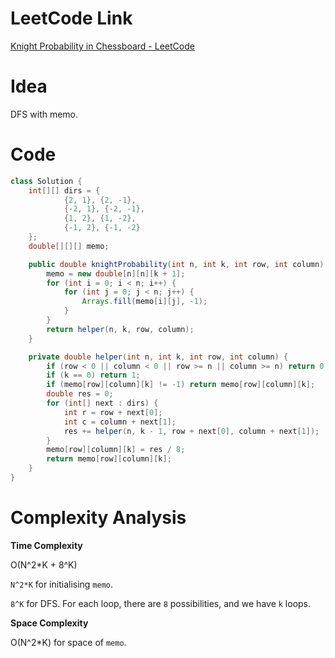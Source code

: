# LeetCode Link

[Knight Probability in Chessboard - LeetCode](https://leetcode.com/problems/knight-probability-in-chessboard/)

# Idea

DFS with memo.

# Code

```java
class Solution {
    int[][] dirs = {
            {2, 1}, {2, -1},
            {-2, 1}, {-2, -1},
            {1, 2}, {1, -2},
            {-1, 2}, {-1, -2}
    };
    double[][][] memo;

    public double knightProbability(int n, int k, int row, int column) {
        memo = new double[n][n][k + 1];
        for (int i = 0; i < n; i++) {
            for (int j = 0; j < n; j++) {
                Arrays.fill(memo[i][j], -1);
            }
        }
        return helper(n, k, row, column);
    }

    private double helper(int n, int k, int row, int column) {
        if (row < 0 || column < 0 || row >= n || column >= n) return 0;
        if (k == 0) return 1;
        if (memo[row][column][k] != -1) return memo[row][column][k];
        double res = 0;
        for (int[] next : dirs) {
            int r = row + next[0];
            int c = column + next[1];
            res += helper(n, k - 1, row + next[0], column + next[1]);
        }
        memo[row][column][k] = res / 8;
        return memo[row][column][k];
    }
}
```

# Complexity Analysis

**Time Complexity**

O(N^2*K + 8^K)

`N^2*K` for initialising `memo`.

`8^K` for DFS. For each loop, there are `8` possibilities, and we have `k` loops.

**Space Complexity**

O(N^2*K) for space of `memo`.

